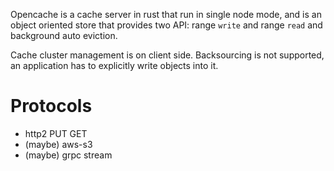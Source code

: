 Opencache is a cache server in rust that run in single node mode, and is an object oriented store that provides two API:
range `write` and range `read` and background auto eviction.

Cache cluster management is on client side. Backsourcing is not supported, an application has to explicitly write objects
into it.


# Protocols

- http2 PUT GET
- (maybe) aws-s3
- (maybe) grpc stream
